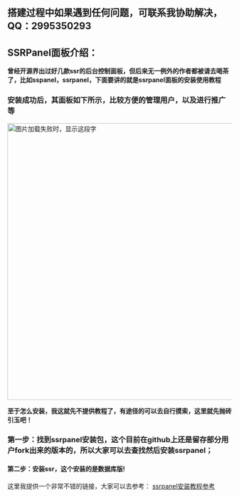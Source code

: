 ## **搭建过程中如果遇到任何问题，可联系我协助解决，QQ：2995350293**

## SSRPanel面板介绍：
**曾经开源界出过好几款ssr的后台控制面板，但后来无一例外的作者都被请去喝茶了，比如sspanel，ssrpanel，下面要讲的就是ssrpanel面板的安装使用教程**

### 安装成功后，其面板如下所示，比较方便的管理用户，以及进行推广等
<img src="https://github.com/smallqiangno/use-guide/blob/master/server/serverpanel.png" width="1348" height="622" alt="图片加载失败时，显示这段字"/>  

**至于怎么安装，我这就先不提供教程了，有途径的可以去自行摸索，这里就先抛砖引玉吧！**
### 第一步：找到ssrpanel安装包，这个目前在github上还是留存部分用户fork出来的版本的，所以大家可以去查找然后安装ssrpanel；

#### 第二步：安装ssr，这个安装的是数据库版!

这里我提供一个非常不错的链接，大家可以去参考：
[ssrpanel安装教程参考](https://github.com/marisn2017/ssrpanel/wiki/%E5%85%A8%E6%96%B0%E7%9A%84ss%E9%9D%A2%E6%9D%BF-ssrpanel-(%E5%AE%9D%E5%A1%94%E7%AF%87))







